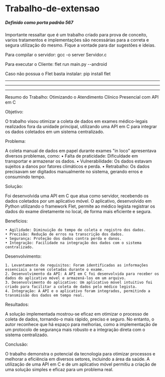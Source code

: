 # Trabalho-de-extensao

##### Definido como porta padrão 567 ###### 

Importante ressaltar que é um trabalho criado para prova de conceito, varios tratamentos e implementações são necessárias para a correta e segura utilização do mesmo.
Fique a vontade para dar sugestões e ideias.

Para compilar o servidor: gcc -o server Servidor.c 

Para executar o Cliente: flet run main.py --android 

Caso não possua o Flet basta instalar: pip install flet

-------------------------------------------------------------------------------------------------------------------
-------------------------------------------------------------------------------------------------------------------
-------------------------------------------------------------------------------------------------------------------

Resumo do Trabalho: Otimizando o Atendimento Clínico Presencial com API em C

Objetivo:

O trabalho visou otimizar a coleta de dados em exames médico-legais realizados fora da unidade principal, utilizando uma API em C para integrar os dados coletados em um sistema centralizado.

Problema:

A coleta manual de dados em papel durante exames "in loco" apresentava diversos problemas, como:
    • Falta de praticidade: Dificuldade em transportar e armazenar os dados.
    • Vulnerabilidade: Os dados estavam sujeitos a danos por fatores climáticos e perda.
    • Retrabalho: Os dados precisavam ser digitados manualmente no sistema, gerando erros e consumindo tempo.

Solução:

Foi desenvolvida uma API em C que atua como servidor, recebendo os dados coletados por um aplicativo móvel. O aplicativo, desenvolvido em Python utilizando o framework Flet, permite ao médico legista registrar os dados do exame diretamente no local, de forma mais eficiente e segura.

Benefícios:

    • Agilidade: Diminuição do tempo de coleta e registro dos dados.
    • Precisão: Redução de erros na transcrição dos dados.
    • Segurança: Proteção dos dados contra perda e danos.
    • Integração: Facilidade na integração dos dados com o sistema centralizado.

Desenvolvimento:

    1. Levantamento de requisitos: Foram identificadas as informações essenciais a serem coletadas durante o exame.
    2. Desenvolvimento da API: A API em C foi desenvolvida para receber os dados do aplicativo móvel e armazená-los em um arquivo.
    3. Desenvolvimento do aplicativo: Um aplicativo móvel intuitivo foi criado para facilitar a coleta de dados pelo médico legista.
    4. Integração: A API e o aplicativo foram integrados, permitindo a transmissão dos dados em tempo real.

Resultados:

A solução implementada mostrou-se eficaz em otimizar o processo de coleta de dados, tornando-o mais rápido, preciso e seguro. No entanto, o autor reconhece que há espaço para melhorias, como a implementação de um protocolo de segurança mais robusto e a integração direta com o sistema centralizado.

Conclusão:

O trabalho demonstra o potencial da tecnologia para otimizar processos e melhorar a eficiência em diversos setores, incluindo a área da saúde. A utilização de uma API em C e de um aplicativo móvel permitiu a criação de uma solução simples e eficaz para um problema real.
